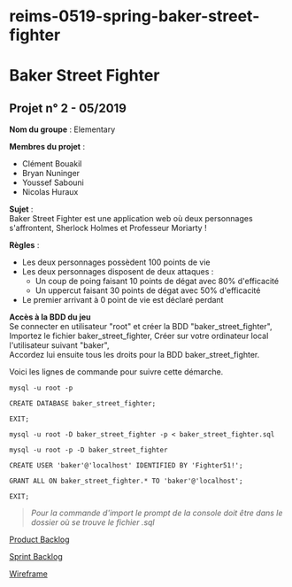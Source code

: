 # reims-0519-spring-baker-street-fighter  
# Baker Street Fighter  
## Projet n° 2 - 05/2019  

**Nom du groupe** : Elementary  

**Membres du projet** :
* Clément Bouakil
* Bryan Nuninger
* Youssef Sabouni
* Nicolas Huraux

**Sujet** :  
Baker Street Fighter est une application web où deux personnages s'affrontent, Sherlock Holmes et Professeur Moriarty !  

**Règles** :  
* Les deux personnages possèdent 100 points de vie
* Les deux personnages disposent de deux attaques :  
    * Un coup de poing faisant 10 points de dégat avec 80% d'efficacité
    * Un uppercut faisant 30 points de dégat avec 50% d'efficacité
* Le premier arrivant à 0 point de vie est déclaré perdant

**Accès à la BDD du jeu**  
Se connecter en utilisateur "root" et créer la BDD "baker_street_fighter",  
Importez le fichier baker_street_fighter,
Créer sur votre ordinateur local l'utilisateur suivant "baker",  
Accordez lui ensuite tous les droits pour la BDD baker_street_fighter.

Voici les lignes de commande pour suivre cette démarche.

```
mysql -u root -p 

CREATE DATABASE baker_street_fighter;

EXIT;

mysql -u root -D baker_street_fighter -p < baker_street_fighter.sql

mysql -u root -p -D baker_street_fighter

CREATE USER 'baker'@'localhost' IDENTIFIED BY 'Fighter51!';

GRANT ALL ON baker_street_fighter.* TO 'baker'@'localhost';

EXIT;

```

>_Pour la commande d'import le prompt de la console doit être dans le dossier où se trouve le fichier .sql_

[Product Backlog](https://drive.google.com/file/d/1Wwa4Lc4f_Gt4hrtEYnLsYHaNOsU3T_lC/view?usp=sharing)  

[Sprint Backlog](https://trello.com/b/z8P7w9z6/bakerstreetfighter)  

[Wireframe](https://transfernow.net/ddl/wireframe-baker-street-fighter)